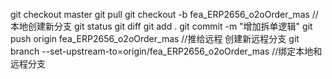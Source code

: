 git checkout master 
git pull
git checkout -b fea_ERP2656_o2oOrder_mas  //本地创建新分支
git status 
git diff
git add .
git commit -m "增加拆单逻辑"
git push origin fea_ERP2656_o2oOrder_mas  //推给远程 创建新远程分支
git branch --set-upstream-to=origin/fea_ERP2656_o2oOrder_mas   //绑定本地和远程分支



